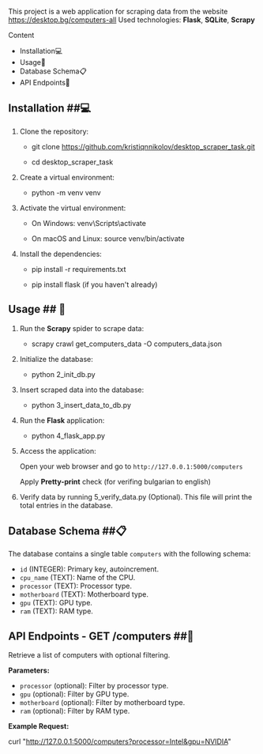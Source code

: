 This project is a web application for scraping data from the website https://desktop.bg/computers-all
Used technologies: **Flask**, **SQLite**, **Scrapy**
                   
Content
- Installation💻
- Usage🚀
- Database Schema📋
- API Endpoints📡

## Installation ##💻

1. Clone the repository:

   - git clone https://github.com/kristiqnnikolov/desktop_scraper_task.git

   - cd desktop_scraper_task

2. Create a virtual environment:

    - python -m venv venv

3. Activate the virtual environment:

    - On Windows:
      venv\Scripts\activate

    - On macOS and Linux:
      source venv/bin/activate

4. Install the dependencies:

    - pip install -r requirements.txt
   
    - pip install flask (if you haven't already)

## Usage ## 🚀

1. Run the **Scrapy** spider to scrape data:

    - scrapy crawl get_computers_data -O computers_data.json

2. Initialize the database:

    - python 2_init_db.py

3. Insert scraped data into the database:

    - python 3_insert_data_to_db.py

4. Run the **Flask** application:

    - python 4_flask_app.py
   
6. Access the application:

   Open your web browser and go to `http://127.0.0.1:5000/computers`
   
   Apply **Pretty-print** check (for verifing bulgarian to english)

7. Verify data by running 5_verify_data.py (Optional).
   This file will print the total entries in the database.

   
## Database Schema ##📋

The database contains a single table `computers` with the following schema:

- `id` (INTEGER): Primary key, autoincrement.
- `cpu_name` (TEXT): Name of the CPU.
- `processor` (TEXT): Processor type.
- `motherboard` (TEXT): Motherboard type.
- `gpu` (TEXT): GPU type.
- `ram` (TEXT): RAM type.

## API Endpoints - GET /computers ##📡

Retrieve a list of computers with optional filtering.

**Parameters:**

- `processor` (optional): Filter by processor type.
- `gpu` (optional): Filter by GPU type.
- `motherboard` (optional): Filter by motherboard type.
- `ram` (optional): Filter by RAM type.

**Example Request:**

curl "http://127.0.0.1:5000/computers?processor=Intel&gpu=NVIDIA"







